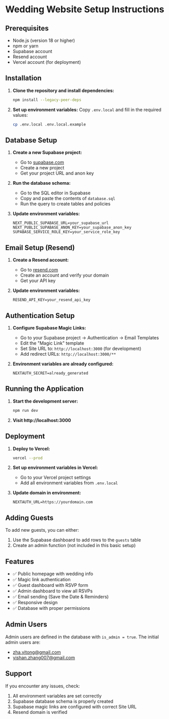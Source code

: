 # Wedding Website Setup Instructions

## Prerequisites
- Node.js (version 18 or higher)
- npm or yarn
- Supabase account
- Resend account
- Vercel account (for deployment)

## Installation

1. **Clone the repository and install dependencies:**
   ```bash
   npm install --legacy-peer-deps
   ```

2. **Set up environment variables:**
   Copy `.env.local` and fill in the required values:
   ```bash
   cp .env.local .env.local.example
   ```

## Database Setup

1. **Create a new Supabase project:**
   - Go to [supabase.com](https://supabase.com)
   - Create a new project
   - Get your project URL and anon key

2. **Run the database schema:**
   - Go to the SQL editor in Supabase
   - Copy and paste the contents of `database.sql`
   - Run the query to create tables and policies

3. **Update environment variables:**
   ```
   NEXT_PUBLIC_SUPABASE_URL=your_supabase_url
   NEXT_PUBLIC_SUPABASE_ANON_KEY=your_supabase_anon_key
   SUPABASE_SERVICE_ROLE_KEY=your_service_role_key
   ```

## Email Setup (Resend)

1. **Create a Resend account:**
   - Go to [resend.com](https://resend.com)
   - Create an account and verify your domain
   - Get your API key

2. **Update environment variables:**
   ```
   RESEND_API_KEY=your_resend_api_key
   ```

## Authentication Setup

1. **Configure Supabase Magic Links:**
   - Go to your Supabase project → Authentication → Email Templates
   - Edit the "Magic Link" template
   - Set Site URL to: `http://localhost:3000` (for development)
   - Add redirect URLs: `http://localhost:3000/**`

2. **Environment variables are already configured:**
   ```
   NEXTAUTH_SECRET=already_generated
   ```

## Running the Application

1. **Start the development server:**
   ```bash
   npm run dev
   ```

2. **Visit http://localhost:3000**

## Deployment

1. **Deploy to Vercel:**
   ```bash
   vercel --prod
   ```

2. **Set up environment variables in Vercel:**
   - Go to your Vercel project settings
   - Add all environment variables from `.env.local`

3. **Update domain in environment:**
   ```
   NEXTAUTH_URL=https://yourdomain.com
   ```

## Adding Guests

To add new guests, you can either:
1. Use the Supabase dashboard to add rows to the `guests` table
2. Create an admin function (not included in this basic setup)

## Features

- ✅ Public homepage with wedding info
- ✅ Magic link authentication
- ✅ Guest dashboard with RSVP form
- ✅ Admin dashboard to view all RSVPs
- ✅ Email sending (Save the Date & Reminders)
- ✅ Responsive design
- ✅ Database with proper permissions

## Admin Users

Admin users are defined in the database with `is_admin = true`. The initial admin users are:
- zha.yitong@gmail.com
- yishan.zhang007@gmail.com

## Support

If you encounter any issues, check:
1. All environment variables are set correctly
2. Supabase database schema is properly created
3. Supabase magic links are configured with correct Site URL
4. Resend domain is verified